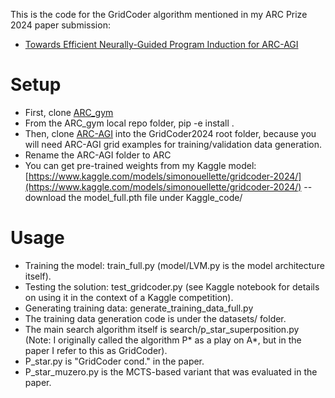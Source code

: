 This is the code for the GridCoder algorithm mentioned in my ARC Prize 2024 paper submission:
- [Towards Efficient Neurally-Guided Program Induction for ARC-AGI](https://arxiv.org/abs/2411.17708)

# Setup
- First, clone [ARC_gym](https://github.com/SimonOuellette35/ARC_gym/)
- From the ARC_gym local repo folder, pip -e install .
- Then, clone [ARC-AGI](https://github.com/fchollet/ARC-AGI) into the GridCoder2024 root folder, because you will need ARC-AGI grid examples for training/validation data generation.
- Rename the ARC-AGI folder to ARC
- You can get pre-trained weights from my Kaggle model: [https://www.kaggle.com/models/simonouellette/gridcoder-2024/](https://www.kaggle.com/models/simonouellette/gridcoder-2024/) -- download the model_full.pth file under Kaggle_code/

# Usage
- Training the model: train_full.py (model/LVM.py is the model architecture itself).
- Testing the solution: test_gridcoder.py (see Kaggle notebook for details on using it in the context of a Kaggle competition).
- Generating training data: generate_training_data_full.py
- The training data generation code is under the datasets/ folder.
- The main search algorithm itself is search/p_star_superposition.py (Note: I originally called the algorithm P* as a play on A*, but in the paper I refer to this as GridCoder).
- P_star.py is "GridCoder cond." in the paper.
- P_star_muzero.py is the MCTS-based variant that was evaluated in the paper.
